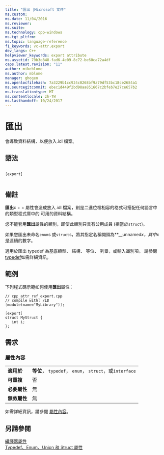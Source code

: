 ```yaml
---
title: "匯出 |Microsoft 文件"
ms.custom: 
ms.date: 11/04/2016
ms.reviewer: 
ms.suite: 
ms.technology: cpp-windows
ms.tgt_pltfrm: 
ms.topic: language-reference
f1_keywords: vc-attr.export
dev_langs: C++
helpviewer_keywords: export attribute
ms.assetid: 70b3e848-fad6-4e09-8c72-be60ca72a4df
caps.latest.revision: "11"
author: mikeblome
ms.author: mblome
manager: ghogen
ms.openlocfilehash: 7a3229b1cc924c0268bf9a79df53bc18ce2684a1
ms.sourcegitcommit: ebec1d449f2bd98aa851667c2bfeb7e27ce657b2
ms.translationtype: MT
ms.contentlocale: zh-TW
ms.lasthandoff: 10/24/2017
---
```

# <a name="export"></a>匯出
會導致資料結構，以便放入.idl 檔案。  
  
## <a name="syntax"></a>語法  
  
```  
  
[export]  
  
```  
  
## <a name="remarks"></a>備註  
 **匯出**c + + 屬性會造成放入.idl 檔案，則是二進位檔相容的格式可搭配任何語言中的類型程式庫中的 可用的資料結構。  
  
 您不能套用**匯出**屬性的類別，即使此類別只具有公用成員 (相當於`struct`)。  
  
 如果您匯出未命名`enum`s 或`struct`s，將其指定名稱開頭為**__unnamed***x*，其中*x*是連續的數字。  
  
 適用於匯出 typedef 為基底類型、 結構、 等位、 列舉，或輸入識別項。  請參閱[typedef](http://msdn.microsoft.com/library/windows/desktop/aa367287)如需詳細資訊。  
  
## <a name="example"></a>範例  
 下列程式碼示範如何使用**匯出**屬性：  
  
```  
// cpp_attr_ref_export.cpp  
// compile with: /LD  
[module(name="MyLibrary")];  
  
[export]  
struct MyStruct {  
   int i;  
};  
```  
  
## <a name="requirements"></a>需求  
  
### <a name="attribute-context"></a>屬性內容  
  
|||  
|-|-|  
|**適用於**|**等位**， `typedef`， `enum`， `struct`，或`interface`|  
|**可重複**|否|  
|**必要屬性**|無|  
|**無效屬性**|無|  
  
 如需詳細資訊，請參閱 [屬性內容](../windows/attribute-contexts.md)。  
  
## <a name="see-also"></a>另請參閱  
 [編譯器屬性](../windows/compiler-attributes.md)   
 [Typedef、Enum、Union 和 Struct 屬性](../windows/typedef-enum-union-and-struct-attributes.md)   
